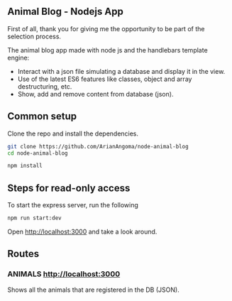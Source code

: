 ## Animal Blog - Nodejs App

First of all, thank you for giving me the opportunity to be part of the selection process.

The animal blog app made with node js and the handlebars template engine:

- Interact with a json file simulating a database and display it in the view.
- Use of the latest ES6 features like classes, object and array destructuring, etc.
- Show, add and remove content from database (json).

## Common setup

Clone the repo and install the dependencies.

```bash
git clone https://github.com/ArianAngoma/node-animal-blog
cd node-animal-blog
```

```bash
npm install
```

## Steps for read-only access

To start the express server, run the following

```bash
npm run start:dev
```

Open [http://localhost:3000](http://localhost:3000) and take a look around.


## Routes

### ANIMALS [http://localhost:3000](http://localhost:3000)

Shows all the animals that are registered in the DB (JSON).